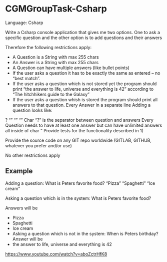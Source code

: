 # CGMGroupTask-Csharp

Language: Csharp

 

Write a Csharp console application that gives me two options. One to ask a specific question and the other option is to add questions and their answers
 

Therefore the following restrictions apply:

- A Question is a String with max 255 chars
- An Answer is a String with max 255 chars
- A Question can have multiple answers (like bullet points)
- If the user asks a question it has to be exactly the same as entered – no “best match”.
- If the user asks a question which is not stored yet the program should print “the answer to life, universe and everything is 42” according to “The hitchhikers guide to the Galaxy”
- If the user asks a question whish is  stored the program should print all answers to that question. Every Answer in a separate line
Adding a question looks like:

 <question>? “<answer1>” “<answer2>” “<answerX>”
 Char “?” is the separator between question and answers
 Every Question needs to have at least one answer but can have unlimited answers all inside of char “
Provide tests for the functionality described in 1)

Provide the source code on any GIT repo worldwide (GITLAB, GITHUB, whatever you prefer and/or use)

 No other restrictions apply
 



## Example

Adding a question:
What is Peters favorite food? “Pizza” “Spaghetti” “Ice cream”

Asking a question which is in the system:
What is Peters favorite food?

Answers will be
 - Pizza
 - Spaghetti
 - Ice cream
 - Asking a question which is not in the system:
When is Peters birthday?
Answer will be
 - the answer to life, universe and everything is 42
 

https://www.youtube.com/watch?v=aboZctrHfK8

